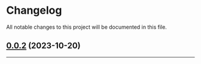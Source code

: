 <!--- BEGIN HEADER -->
# Changelog

All notable changes to this project will be documented in this file.
<!--- END HEADER -->

## [0.0.2](https://github.com/jonas-elias/mercado-software-expert/compare/v0.0.1...v0.0.2) (2023-10-20)


---

